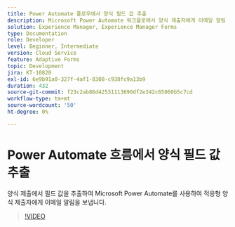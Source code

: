 ```yaml
---
title: Power Automate 플로우에서 양식 필드 값 추출
description: Microsoft Power Automate 워크플로에서 양식 제출자에게 이메일 알림 보내기
solution: Experience Manager, Experience Manager Forms
type: Documentation
role: Developer
level: Beginner, Intermediate
version: Cloud Service
feature: Adaptive Forms
topic: Development
jira: KT-10828
exl-id: 6e9b91a0-327f-4af1-8308-c938fc9a13b9
duration: 432
source-git-commit: f23c2ab86d42531113690df2e342c65060b5c7cd
workflow-type: tm+mt
source-wordcount: '50'
ht-degree: 0%

---
```


# Power Automate 흐름에서 양식 필드 값 추출

양식 제출에서 필드 값을 추출하여 Microsoft Power Automate를 사용하여 적응형 양식 제출자에게 이메일 알림을 보냅니다.

>[!VIDEO](https://video.tv.adobe.com/v/345957?quality=12&learn=on)
